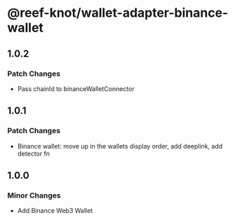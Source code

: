 # @reef-knot/wallet-adapter-binance-wallet

## 1.0.2

### Patch Changes

- Pass chainId to binanceWalletConnector

## 1.0.1

### Patch Changes

- Binance wallet: move up in the wallets display order, add deeplink, add detector fn

## 1.0.0

### Minor Changes

- Add Binance Web3 Wallet
